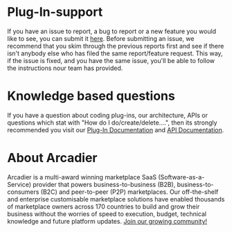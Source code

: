# Plug-In-support
If you have an issue to report, a bug to report or a new feature you would like to see, you can submit it [here](https://github.com/Arcadier/Plug-In-support/issues). Before submitting an issue, we recommend that you skim through the previous reports first and see if there isn't anybody else who has filed the same report/feature request. This way, if the issue is fixed, and you have the same issue, you'll be able to follow the instructions nour team has provided.

# Knowledge based questions
If you have a question about coding plug-ins, our architecture, APIs or questions which stat with "How do I do/create/delete....", then its strongly recommended you visit our [Plug-In Documentation](#) and [API Documentation](https://apiv2.arcadier.com).

# About Arcadier
Arcadier is a multi-award winning marketplace SaaS (Software-as-a-Service) provider that powers business-to-business (B2B), business-to-consumers (B2C) and peer-to-peer (P2P) marketplaces. Our off-the-shelf and enterprise customisable marketplace solutions have enabled thousands of marketplace owners across 170 countries to build and grow their business without the worries of speed to execution, budget, technical knowledge and future platform updates. [Join our growing community!](https://www.arcadier.com)

